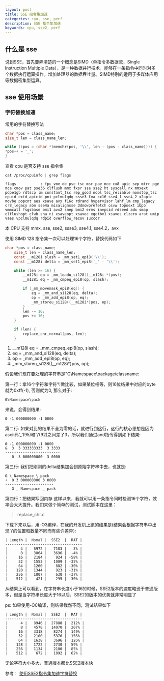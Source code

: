 ```yaml
---
layout: post
title: SSE 指令集加速
categories: cpu, sse, perf
description: SSE 指令集加速 
keywords: cpu, sse2, perf
---
```


## 什么是 sse
说到SSE，首先要弄清楚的一个概念是SIMD（单指令多数据流，Single Instruction Multiple Data），是一种数据并行技术，能够在一条指令中同时对多个数据执行运算操作，增加处理器的数据吞吐量。SIMD特别的适用于多媒体应用等数据密集型运算。

## sse 使用场景
### 字符替换加速
常用的字符替换写法

```c
char *pos = class_name;
size_t len = class_name_len;

while ((pos = (char *)memchr(pos, '\\', len - (pos - class_name)))) {
*pos++ = '_';
}
```

查看 cpu 是否支持 sse 指令集

```shell
cat /proc/cpuinfo | grep flags 

flags           : fpu vme de pse tsc msr pae mce cx8 apic sep mtrr pge mca cmov pat pse36 clflush mmx fxsr sse sse2 ht syscall nx mmxext pdpe1gb rdtscp lm constant_tsc rep_good nopl tsc_reliable nonstop_tsc cpuid extd_apicid pni pclmulqdq ssse3 fma cx16 sse4_1 sse4_2 x2apic movbe popcnt aes xsave avx f16c rdrand hypervisor lahf_lm cmp_legacy cr8_legacy abm sse4a misalignsse 3dnowprefetch osvw topoext ibpb vmmcall fsgsbase bmi1 avx2 smep bmi2 erms invpcid rdseed adx smap clflushopt clwb sha_ni xsaveopt xsavec xgetbv1 xsaves clzero arat umip vaes vpclmulqdq rdpid overflow_recov succor
```

本 CPU 支持 mmx, sse, sse2, ssse3, sse4.1, sse4.2，avx

使用 SIMD 128 指令集一次可以处理16个字符，替换代码如下

```c
char *pos = class_name;
    size_t len = class_name_len;
    const __m128i slash = _mm_set1_epi8('\\');
    const __m128i delta = _mm_set1_epi8('_' - '\\');

    while (len >= 16) {
        __m128i op = _mm_loadu_si128((__m128i *)pos);
        __m128i eq = _mm_cmpeq_epi8(op, slash);

        if (_mm_movemask_epi8(eq)) {
            eq = _mm_and_si128(eq, delta);
            op = _mm_add_epi8(op, eq);
            _mm_storeu_si128((__m128i*)pos, op);
        }
        len -= 16;
        pos += 16;
    }

    if (len) {
        replace_chr_normal(pos, len);
    }
```

1. __m128i eq = _mm_cmpeq_epi8(op, slash);
2. eq = _mm_and_si128(eq, delta);
3. op = _mm_add_epi8(op, eq);
4. _mm_storeu_si128((__m128i*)pos, op);

假设我们现在要处理的字符串是"G\Namespace\package\classname:

第一行：拿16个字符和字符'\\'做比较，如果某位相等，则16位结果中对应的byte就为0xff(-1), 否则就为0, 那么对于:

`G\Namespace\pack`

来说，会得到结果:

`0 -1 000000000 -1 0000`

第二行: 如果对比的结果不全为零的话，就进行到这行，这行的核心思想是因为ascii码’_’(95)和‘\\‘(92)之间差了3，所以我们通过and指令得到如下结果:

```
0 -1 000000000 -1 0000
&  3  3 333333333  3 3333
-------------------------
   0  3 000000000  3 0000
```

第三行: 我们把刚刚的delta结果加会到原始字符串中去，也就是:

```
G \ Namespace \ pack
+  0 3 000000000 3 0000
----------------------
   G _ Namespace _ pack
```

第四行：把结果写回内存
这样以来，我就可以用一条指令同时检测16个字符，效率会大大提升。我们来做个简单的测试，测试脚本在这里：

> replace_chr.c

下载下来以后，用-O3编译，在我的开发机上跑的结果是(结果会根据字符串中出现’\\’的位置和数量不同而有些许差异):

```
| Length |  Nomal |  SSE2  |  RAT |
-----------------------------------
|      4 |   6972 |   7183 |   3% |
|      8 |   3864 |   3696 |  -4% |
|     16 |   2184 |    924 | -58% |
|     32 |   1553 |   1009 | -35% |
|     64 |   1260 |    882 | -30% |
|    128 |   1344 |    923 | -31% |
|    256 |   1007 |    630 | -37% |
|    512 |    421 |    295 | -30% |
```

从结果上可以看到，在字符串长度小于16的时候，SSE2版本的速度略逊于普通版本，但是当字符串长度大于16以后，SSE2的版本的优势就非常明显了

ps: 如果使用-O0编译，则结果截然不同，测试结果如下

```
| Length |  Nomal |  SSE2  |  RAT |
-----------------------------------
|      4 |   8946 |  27888 |  212% |
|      8 |   4578 |  14070 |  207% |
|     16 |   3318 |   8274 |  149% |
|     32 |   2100 |   5376 |  156% |
|     64 |   1638 |   3696 |  126% |
|    128 |   1722 |   2730 |  59% |
|    256 |   1134 |   2100 |  85% |
|    512 |    672 |   1092 |  62% |
```

无论字符大小多大，普通版本都比SSE2版本快

参考：
[使用SSE2指令集加速字符替换](https://www.laruence.com/2020/03/09/5412.html)
